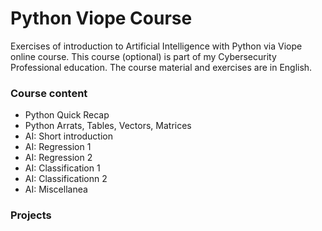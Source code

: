 # Python Viope Course #
Exercises of introduction to Artificial Intelligence with Python via Viope online course.
This course (optional) is part of my Cybersecurity Professional education. The course material and exercises are in English.


### Course content
- Python Quick Recap
- Python Arrats, Tables, Vectors, Matrices
- AI: Short introduction
- AI: Regression 1
- AI: Regression 2
- AI: Classification 1
- AI: Classificationn 2
- AI: Miscellanea

### Projects

  
